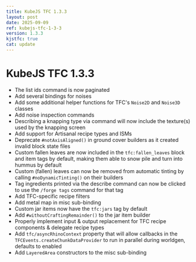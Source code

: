 ```yaml
---
title: KubeJS TFC 1.3.3
layout: post
date: 2025-09-09
ref: kubejs-tfc-1-3-3
version: 1.3.3
kjstfc: true
cat: update
---
```


# KubeJS TFC 1.3.3

- The list ids command is now paginated
- Add several bindings for noises
- Add some additional helper functions for TFC's `Noise2D` and `Noise3D` classes
- Add noise inspection commands
- Describing a knapping type via command will now include the texture(s) used by the knapping screen
- Add support for Artisanal recipe types and ISMs
- Deprecate `#notAxisAligned()` in ground cover builders as it created invalid block state files
- Custom fallen leaves are now included in the `tfc:fallen_leaves` block and item tags by default, making them able to snow pile and turn into hummus by default
- Custom (fallen) leaves can now be removed from automatic tinting by calling `#noDynamicTinting()` on their builders
- Tag ingredients printed via the describe command can now be clicked to use the `/forge tags` command for that tag
- Add TFC-specific recipe filters
- Add metal map in misc sub-binding
- Custom jar items now have the `tfc:jars` tag by default
- Add `#withoutCraftingRemainder()` to the jar item builder
- Properly implement input & output replacement for TFC recipe components & delegate recipe types
- Add `tfc/asyncRhinoContext` property that will allow callbacks in the `TFCEvents.createChunkDataProvider` to run in parallel during worldgen, defaults to enabled
- Add `LayeredArea` constructors to the misc sub-binding
